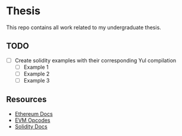 # Thesis

This repo contains all work related to my undergraduate thesis.

## TODO
- [ ] Create solidity examples with their corresponding Yul compilation
  - [ ] Example 1
  - [ ] Example 2
  - [ ] Example 3

## Resources

- [Ethereum Docs](https://ethereum.org/en/developers/docs/)
- [EVM Opcodes](https://www.ethervm.io/)
- [Solidity Docs](https://docs.soliditylang.org/en/latest/)
